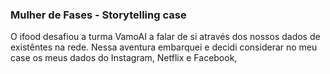 ### Mulher de Fases - Storytelling case

O ifood desafiou a turma VamoAI a falar de si através dos nossos dados de existêntes na rede. Nessa aventura embarquei e decidi considerar no meu case os meus dados do Instagram, Netflix e Facebook, 
